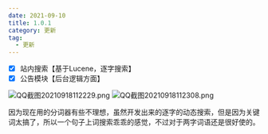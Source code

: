 ```yaml
---
date: 2021-09-10
title: 1.0.1
category: 更新
tag:
  - 更新
---
```

- [x] 站内搜索【基于Lucene，逐字搜索】
- [x] 公告模块【后台逻辑方面】

![QQ截图20210918112229.png](https://leyunone-img.oss-cn-hangzhou.aliyuncs.com/image/2021-09-18/QQ截图20210918112229.png)
![QQ截图20210918112308.png](https://leyunone-img.oss-cn-hangzhou.aliyuncs.com/image/2021-09-18/QQ截图20210918112308.png)

因为现在用的分词器有些不理想，虽然开发出来的逐字的动态搜索，但是因为关键词太搞了，所以一个句子上词搜索乖乖的感觉，不过对于两字词语还是很好使的。
